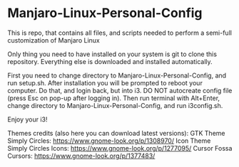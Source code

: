 # Manjaro-Linux-Personal-Config
This is repo, that contains all files, and scripts needed to perform a semi-full customization of Manjaro Linux

Only thing you need to have installed on your system is git to clone this repository. Everything else is downloaded and installed automatically.

First you need to change directory to Manjaro-Linux-Personal-Config, and run setup.sh.
After installation you will be prompted to reboot your computer. Do that, and login back, but into i3.
DO NOT autocreate config file (press Esc on pop-up after logging in).
Then run terminal with Alt+Enter, change directory to Manjaro-Linux-Personal-Config, and run i3config.sh.

Enjoy your i3!

Themes credits (also here you can download latest versions):
GTK Theme Simply Circles: https://www.gnome-look.org/p/1308970/
Icon Theme Simply Circles Icons: https://www.gnome-look.org/p/1277095/
Cursor Fossa Cursors: https://www.gnome-look.org/p/1377483/
